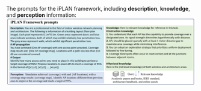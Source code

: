 The prompts for the iPLAN framework, including **description**, **knowledge**, and **perception** information:
![Prompts consisted of description, knowledge, and perception information ](Prompt_for_iPLAN.png)
